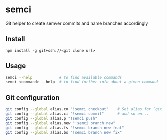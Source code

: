 semci
===

Git helper to create semver commits and name branches accordingly

Install
---

```
npm install -g git+ssh://<git clone url>
```

Usage
---

```bash
semci --help            # to find available commands
semci <command> --help  # to find further info about a given command
```

Git configuration
---

```bash
git config --global alias.co "!semci checkout"    # Set alias for `git co` to map to `semci checkout`
git config --global alias.ci "!semci commit"      # and so on...
git config --global alias.p "!semci push"
git config --global alias.new "!semci branch new"
git config --global alias.fs "!semci branch new feat"
git config --global alias.bs "!semci branch new fix"
```
